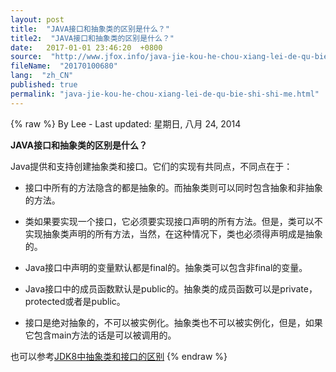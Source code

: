 ```yaml
---
layout: post
title:  "JAVA接口和抽象类的区别是什么？"
title2:  "JAVA接口和抽象类的区别是什么？"
date:   2017-01-01 23:46:20  +0800
source:  "http://www.jfox.info/java-jie-kou-he-chou-xiang-lei-de-qu-bie-shi-shi-me.html"
fileName:  "20170100680"
lang:  "zh_CN"
published: true
permalink: "java-jie-kou-he-chou-xiang-lei-de-qu-bie-shi-shi-me.html"
---
```

{% raw %}
By Lee - Last updated: 星期日, 八月 24, 2014

**JAVA接口和抽象类的区别是什么？**

Java提供和支持创建抽象类和接口。它们的实现有共同点，不同点在于：

- 接口中所有的方法隐含的都是抽象的。而抽象类则可以同时包含抽象和非抽象的方法。

- 类如果要实现一个接口，它必须要实现接口声明的所有方法。但是，类可以不实现抽象类声明的所有方法，当然，在这种情况下，类也必须得声明成是抽象的。 

- Java接口中声明的变量默认都是final的。抽象类可以包含非final的变量。

- Java接口中的成员函数默认是public的。抽象类的成员函数可以是private，protected或者是public。

- 接口是绝对抽象的，不可以被实例化。抽象类也不可以被实例化，但是，如果它包含main方法的话是可以被调用的。

也可以参考[JDK8中抽象类和接口的区别](http://www.jfox.info/go.php?url=http://www.jfox.info/url.php?_src=&amp;isencode=1&amp;content=dGltZT0xNDA4ODgzMTYzNjI0JnVybD1odHRwJTNBJTJGJTJGd3d3LmphdmFjb2RlZ2Vla3MuY29tJTJGMjAxNCUyRjA0JTJGYWJzdHJhY3QtY2xhc3MtdmVyc3VzLWludGVyZmFjZS1pbi10aGUtamRrLTgtZXJhLmh0bWw=)
{% endraw %}